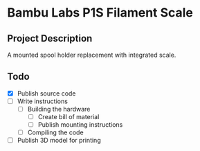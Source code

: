 # Bambu Labs P1S Filament Scale

## Project Description

A mounted spool holder replacement with integrated scale.

## Todo

- [x] Publish source code
- [ ] Write instructions
  - [ ] Building the hardware
    - [ ] Create bill of material
    - [ ] Publish mounting instructions
  - [ ] Compiling the code
- [ ] Publish 3D model for printing
